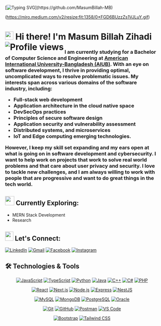 [![Typing SVG](https://readme-typing-svg.herokuapp.com?font=Poppins&color=929292&size=50&center=true&vCenter=true&width=1000&height=150&lines=Welcome+to+my+GitHub+Profile!)](https://github.com/MasumBillah-MB)

(https://miro.medium.com/v2/resize:fit:1358/0*FGD6BUzzZs1VJLuY.gif)

# <img src="img/wave.gif" width="27" height="27"> Hi there! I'm Masum Billah Zihadi <img src="https://komarev.com/ghpvc/?username=MasumBillah-MB&label=PROFILE+VIEWS&color=blueviolet" alt="Profile views" align="left" />

<h3 align="left">
  I am currently studying for a Bachelor of Computer Science and Engineering at <a href="https://www.aiub.edu">American International University-Bangladesh (AIUB)</a>. With an eye on software development, I thrive in providing optimal, uncomplicated ways to resolve problematic issues. My interests span across various domains of the software industry, including:

- Full-stack web development
- Application architecture in the cloud native space
- DevSecOps practices
- Principles of secure software design
- Application security and vulnerability assessment
- Distributed systems, and microservices
- IoT and Edge computing emerging technologies.

However, I keep my skill set expanding and my ears open at what is going on in software development and cybersecurity. I want to help work on projects that work to solve real world problems and that care about user privacy and security. I love to tackle new challenges, and I am always willing to work with people that are progressive and want to do great things in the tech world.

</h3>

## <img src="img/rocket-joypixels.gif" width="30" height="30"> Currently Exploring:
- MERN Stack Development 
- Research

## <img src="img/fireflame.gif" width="27" height="30"> Let's Connect:

[![LinkedIn](https://img.shields.io/badge/linkedin-%230077B5.svg?style=for-the-badge&logo=linkedin&logoColor=white)](https://linkedin.com/in/masumbillahzihadi)
[![Gmail](https://img.shields.io/badge/Gmail-D14836?style=for-the-badge&logo=gmail&logoColor=white)](mailto:zihadimasumbillah@gmail.com)
[![Facebook](https://img.shields.io/badge/Facebook-%231877F2.svg?style=for-the-badge&logo=Facebook&logoColor=white)](https://www.facebook.com/profile.php?id=100004368227802)
[![Instagram](https://img.shields.io/badge/Instagram-%23E4405F.svg?style=for-the-badge&logo=Instagram&logoColor=white)](https://www.instagram.com/weirdiebillah)


## 🛠️ Technologies & Tools

<div align="center">

[![JavaScript](https://img.shields.io/badge/-JavaScript-F7DF1E?style=for-the-badge&logo=javascript&logoColor=black)](https://developer.mozilla.org/en-US/docs/Web/JavaScript)
[![TypeScript](https://img.shields.io/badge/-TypeScript-3178C6?style=for-the-badge&logo=typescript&logoColor=white)](https://www.typescriptlang.org/)
[![Python](https://img.shields.io/badge/-Python-3776AB?style=for-the-badge&logo=python&logoColor=white)](https://www.python.org/)
[![Java](https://img.shields.io/badge/-Java-007396?style=for-the-badge&logo=java&logoColor=white)](https://www.java.com/)
[![C++](https://img.shields.io/badge/-C++-00599C?style=for-the-badge&logo=c%2B%2B&logoColor=white)](https://isocpp.org/)
[![C#](https://img.shields.io/badge/-C%23-239120?style=for-the-badge&logo=c-sharp&logoColor=white)](https://docs.microsoft.com/en-us/dotnet/csharp/)
[![PHP](https://img.shields.io/badge/-PHP-777BB4?style=for-the-badge&logo=php&logoColor=white)](https://www.php.net/)

[![React](https://img.shields.io/badge/-React-61DAFB?style=for-the-badge&logo=react&logoColor=black)](https://reactjs.org/)
[![Next.js](https://img.shields.io/badge/-Next.js-000000?style=for-the-badge&logo=next.js&logoColor=white)](https://nextjs.org/)
[![Node.js](https://img.shields.io/badge/-Node.js-339933?style=for-the-badge&logo=node.js&logoColor=white)](https://nodejs.org/)
[![Express](https://img.shields.io/badge/-Express-000000?style=for-the-badge&logo=express&logoColor=white)](https://expressjs.com/)
[![NestJS](https://img.shields.io/badge/-NestJS-E0234E?style=for-the-badge&logo=nestjs&logoColor=white)](https://nestjs.com/)

[![MySQL](https://img.shields.io/badge/-MySQL-4479A1?style=for-the-badge&logo=mysql&logoColor=white)](https://www.mysql.com/)
[![MongoDB](https://img.shields.io/badge/-MongoDB-47A248?style=for-the-badge&logo=mongodb&logoColor=white)](https://www.mongodb.com/)
[![PostgreSQL](https://img.shields.io/badge/-PostgreSQL-336791?style=for-the-badge&logo=postgresql&logoColor=white)](https://www.postgresql.org/)
[![Oracle](https://img.shields.io/badge/-Oracle-F80000?style=for-the-badge&logo=oracle&logoColor=white)](https://www.oracle.com/)

[![Git](https://img.shields.io/badge/-Git-F05032?style=for-the-badge&logo=git&logoColor=white)](https://git-scm.com/)
[![GitHub](https://img.shields.io/badge/-GitHub-181717?style=for-the-badge&logo=github&logoColor=white)](https://github.com/)
[![Postman](https://img.shields.io/badge/-Postman-FF6C37?style=for-the-badge&logo=postman&logoColor=white)](https://www.postman.com/)
[![VS Code](https://img.shields.io/badge/-VS%20Code-007ACC?style=for-the-badge&logo=visual-studio-code&logoColor=white)](https://code.visualstudio.com/)

[![Bootstrap](https://img.shields.io/badge/-Bootstrap-7952B3?style=for-the-badge&logo=bootstrap&logoColor=white)](https://getbootstrap.com/)
[![Tailwind CSS](https://img.shields.io/badge/-Tailwind%20CSS-38B2AC?style=for-the-badge&logo=tailwind-css&logoColor=white)](https://tailwindcss.com/)

</div>
